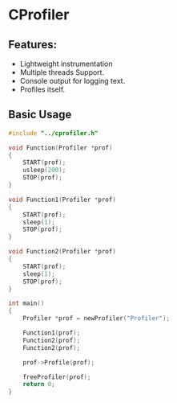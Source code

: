 # CProfiler

## Features:

- Lightweight instrumentation
- Multiple threads Support.
- Console output for logging text.
- Profiles itself.

## Basic Usage

```c
#include "../cprofiler.h"

void Function(Profiler *prof)
{
    START(prof);
    usleep(200);
    STOP(prof);
}

void Function1(Profiler *prof)
{
    START(prof);
    sleep(1);
    STOP(prof);
}

void Function2(Profiler *prof)
{
    START(prof);
    sleep(1);
    STOP(prof);
}

int main()
{
    Profiler *prof = newProfiler("Profiler");

    Function1(prof);
    Function2(prof);
    Function2(prof);

    prof->Profile(prof);

    freeProfiler(prof);
    return 0;
}
```
